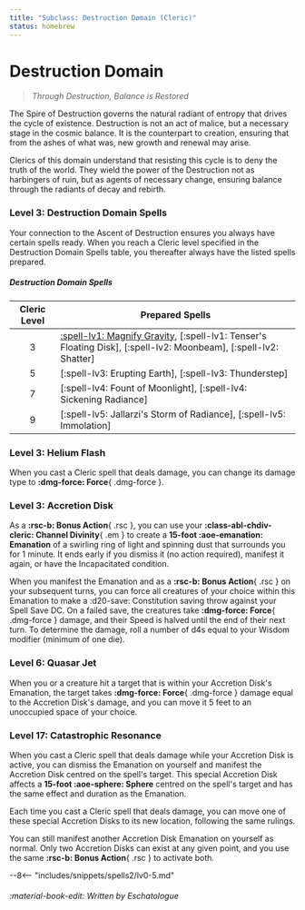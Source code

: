 ```yaml
---
title: "Subclass: Destruction Domain (Cleric)"
status: homebrew
---
```


<p style="display:none">
Through Destruction, Balance is Restored 
</p>

# Destruction Domain

> *Through Destruction, Balance is Restored*

The Spire of Destruction governs the natural radiant of entropy that drives the cycle of existence. Destruction is not an act of malice, but a necessary stage in the cosmic balance. It is the counterpart to creation, ensuring that from the ashes of what was, new growth and renewal may arise.

Clerics of this domain understand that resisting this cycle is to deny the truth of the world. They wield the power of the Destruction not as harbingers of ruin, but as agents of necessary change, ensuring balance through the radiants of decay and rebirth.

### Level 3: Destruction Domain Spells

Your connection to the Ascent of Destruction ensures you always have certain spells ready. When you reach a Cleric level specified in the Destruction Domain Spells table, you thereafter always have the listed spells prepared.

##### Destruction Domain Spells

| Cleric Level | Prepared Spells |
| :-: | --- |
| 3 | [:spell-lv1: Magnify Gravity](../../spells/description/additional/dunamancy.md#magnify-gravity), [:spell-lv1: Tenser's Floating Disk], [:spell-lv2: Moonbeam], [:spell-lv2: Shatter] |
| 5 | [:spell-lv3: Erupting Earth], [:spell-lv3: Thunderstep] |
| 7 | [:spell-lv4: Fount of Moonlight], [:spell-lv4: Sickening Radiance] |
| 9 | [:spell-lv5: Jallarzi's Storm of Radiance], [:spell-lv5: Immolation] |

### Level 3: Helium Flash

When you cast a Cleric spell that deals damage, you can change its damage type to **:dmg-force: Force**{ .dmg-force }.

### Level 3: Accretion Disk  

As a **:rsc-b: Bonus Action**{ .rsc }, you can use your **:class-abl-chdiv-cleric: Channel Divinity**{ .em } to create a **15-foot :aoe-emanation: Emanation** of a swirling ring of light and spinning dust that surrounds you for 1 minute. It ends early if you dismiss it (no action required), manifest it again, or have the Incapacitated condition.  

When you manifest the Emanation and as a **:rsc-b: Bonus Action**{ .rsc } on your subsequent turns, you can force all creatures of your choice within this Emanation to make a :d20-save: Constitution saving throw against your Spell Save DC. On a failed save, the creatures take **:dmg-force: Force**{ .dmg-force } damage, and their Speed is halved until the end of their next turn. To determine the damage, roll a number of d4s equal to your Wisdom modifier (minimum of one die).  

### Level 6: Quasar Jet  

When you or a creature hit a target that is within your Accretion Disk's Emanation, the target takes **:dmg-force: Force**{ .dmg-force } damage equal to the Accretion Disk's damage, and you can move it 5 feet to an unoccupied space of your choice.  

### Level 17: Catastrophic Resonance  

When you cast a Cleric spell that deals damage while your Accretion Disk is active, you can dismiss the Emanation on yourself and manifest the Accretion Disk centred on the spell's target. This special Accretion Disk affects a **15-foot :aoe-sphere: Sphere** centred on the spell's target and has the same effect and duration as the Emanation.  

Each time you cast a Cleric spell that deals damage, you can move one of these special Accretion Disks to its new location, following the same rulings.  

You can still manifest another Accretion Disk Emanation on yourself as normal. Only two Accretion Disks can exist at any given point, and you use the same **:rsc-b: Bonus Action**{ .rsc } to activate both.  

--8<-- "includes/snippets/spells2/lv0-5.md"

###### :material-book-edit: Written by *Eschatologue*